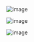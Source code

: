 ![image](https://github.com/user-attachments/assets/c95d0304-2499-4db2-9a95-5d0688a1eb3f)

![image](https://github.com/user-attachments/assets/c2f48645-f007-4327-a772-7a3156f7194a)

![image](https://github.com/user-attachments/assets/5fc6762a-db6b-4bfb-84f8-043476fde2d8)
